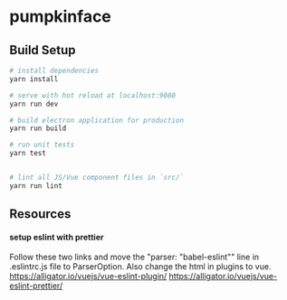 # pumpkinface

> 

## Build Setup

``` bash
# install dependencies
yarn install

# serve with hot reload at localhost:9080
yarn run dev

# build electron application for production
yarn run build

# run unit tests
yarn test


# lint all JS/Vue component files in `src/`
yarn run lint

```

## Resources

#### setup eslint with prettier
Follow these two links and move the "parser: "babel-eslint"" line in .eslintrc.js file to ParserOption. Also change the html in plugins to vue.
https://alligator.io/vuejs/vue-eslint-plugin/
https://alligator.io/vuejs/vue-eslint-prettier/



